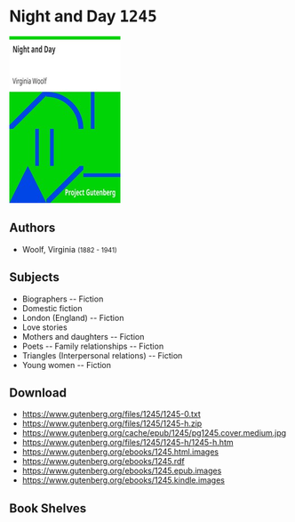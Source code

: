 # Night and Day <kbd>1245</kbd>

![](./cover.medium.jpg "")

## Authors


 - Woolf, Virginia <small>(1882 - 1941)</small>

## Subjects


 - Biographers -- Fiction
 - Domestic fiction
 - London (England) -- Fiction
 - Love stories
 - Mothers and daughters -- Fiction
 - Poets -- Family relationships -- Fiction
 - Triangles (Interpersonal relations) -- Fiction
 - Young women -- Fiction

## Download


 - https://www.gutenberg.org/files/1245/1245-0.txt
 - https://www.gutenberg.org/files/1245/1245-h.zip
 - https://www.gutenberg.org/cache/epub/1245/pg1245.cover.medium.jpg
 - https://www.gutenberg.org/files/1245/1245-h/1245-h.htm
 - https://www.gutenberg.org/ebooks/1245.html.images
 - https://www.gutenberg.org/ebooks/1245.rdf
 - https://www.gutenberg.org/ebooks/1245.epub.images
 - https://www.gutenberg.org/ebooks/1245.kindle.images

## Book Shelves


